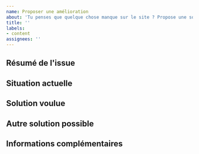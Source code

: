 ```yaml
---
name: Proposer une amélioration
about: 'Tu penses que quelque chose manque sur le site ? Propose une solution'
title: ''
labels:
- content
assignees: ''
---
```


## Résumé de l'issue

## Situation actuelle
<!-- Décris quel est le problème -->

## Solution voulue
<!-- Décris ce que tu aimerais voir implémenté -->

## Autre solution possible
<!-- Précise si tu as envisagé d'autres solutions ou features pour régler le problème -->

## Informations complémentaires
<!-- Ajoute toute information qui te semble nécessaire (contexte, screenshot...) -->
